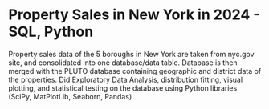 # Property Sales in New York in 2024 - SQL, Python

Property sales data of the 5 boroughs in New York are taken from nyc.gov site, and consolidated into one database/data table.
Database is then merged with the PLUTO database containing geographic and district data of the properties.
Did Exploratory Data Analysis, distribution fitting, visual plotting, and statistical testing on the database using Python libraries (SciPy, MatPlotLib, Seaborn, Pandas)

